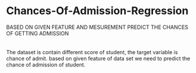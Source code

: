 # Chances-Of-Admission-Regression
BASED ON GIVEN FEATURE AND MESUREMENT PREDICT THE CHANCES OF GETTING ADMISSION<br><br><br>
The dataset is contain different score of student, the target variable is chance of admit. based on given feature of data set we need to predict the chance of admission of student.
